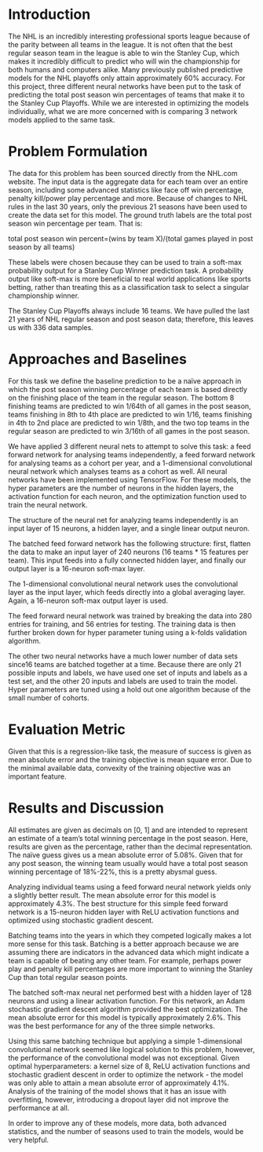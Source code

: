 # Introduction 

The NHL is an incredibly interesting professional sports league because of the parity between all teams in the league. It is not often that the best regular season team in the league is able to win the Stanley Cup, which makes it incredibly difficult to predict who will win the championship for both humans and computers alike. Many previously published predictive models for the NHL playoffs only attain approximately 60% accuracy. For this project, three different neural networks have been put to the task of predicting the total post season win percentages of teams that make it to the Stanley Cup Playoffs. While we are interested in optimizing the models individually, what we are more concerned with is comparing 3 network models applied to the same task. 

# Problem Formulation
 
The data for this problem has been sourced directly from the NHL.com website. The input data is the aggregate data for each team over an entire season, including some advanced statistics like face off win percentage, penalty kill/power play percentage and more. Because of changes to NHL rules in the last 30 years, only the previous 21 seasons have been used to create the data set for this model. The ground truth labels are the total post season win percentage per team. That is: 

total post season win percent=(wins by team X)/(total games played in post season by all teams)

These labels were chosen because they can be used to train a soft-max probability output for a Stanley Cup Winner prediction task. A probability output like soft-max is more beneficial to real world applications like sports betting, rather than treating this as a classification task to select a singular championship winner. 

The Stanley Cup Playoffs always include 16 teams. We have pulled the last 21 years of NHL regular season and post season data; therefore, this leaves us with 336 data samples.

# Approaches and Baselines

For this task we define the baseline prediction to be a naïve approach in which the post season winning percentage of each team is based directly on the finishing place of the team in the regular season. The bottom 8 finishing teams are predicted to win 1/64th of all games in the post season, teams finishing in 8th to 4th place are predicted to win 1/16, teams finishing in 4th to 2nd place are predicted to win 1/8th, and the two top teams in the regular season are predicted to win 3/16th of all games in the post season.

We have applied 3 different neural nets to attempt to solve this task: a feed forward network for analysing teams independently, a feed forward network for analysing teams as a cohort per year, and a 1-dimensional convolutional neural network which analyses teams as a cohort as well. All neural networks have been implemented using TensorFlow. For these models, the hyper parameters are the number of neurons in the hidden layers, the activation function for each neuron, and the optimization function used to train the neural network.

The structure of the neural net for analyzing teams independently is an input layer of 15 neurons, a hidden layer, and a single linear output neuron. 

The batched feed forward network has the following structure: first, flatten the data to make an input layer of 240 neurons (16 teams * 15 features per team). This input feeds into a fully connected hidden layer, and finally our output layer is a 16-neuron soft-max layer.

The 1-dimensional convolutional neural network uses the convolutional layer as the input layer, which feeds directly into a global averaging layer. Again, a 16-neuron soft-max output layer is used.

The feed forward neural network was trained by breaking the data into 280 entries for training, and 56 entries for testing. The training data is then further broken down for hyper parameter tuning using a k-folds validation algorithm. 

The other two neural networks have a much lower number of data sets since16 teams are batched together at a time. Because there are only 21 possible inputs and labels, we have used one set of inputs and labels as a test set, and the other 20 inputs and labels are used to train the model. Hyper parameters are tuned using a hold out one algorithm because of the small number of cohorts. 

# Evaluation Metric

Given that this is a regression-like task, the measure of success is given as mean absolute error and the training objective is mean square error. Due to the minimal available data, convexity of the training objective was an important feature. 

# Results and Discussion

All estimates are given as decimals on [0, 1] and are intended to represent an estimate of a team’s total winning percentage in the post season. Here, results are given as the percentage, rather than the decimal representation. The naïve guess gives us a mean absolute error of 5.08%. Given that for any post season, the winning team usually would have a total post season winning percentage of 18%-22%, this is a pretty abysmal guess.

Analyzing individual teams using a feed forward neural network yields only a slightly better result. The mean absolute error for this model is approximately 4.3%. The best structure for this simple feed forward network is a 15-neuron hidden layer with ReLU activation functions and optimized using stochastic gradient descent. 

Batching teams into the years in which they competed logically makes a lot more sense for this task. Batching is a better approach because we are assuming there are indicators in the advanced data which might indicate a team is capable of beating any other team. For example, perhaps power play and penalty kill percentages are more important to winning the Stanley Cup than total regular season points. 

The batched soft-max neural net performed best with a hidden layer of 128 neurons and using a linear activation function. For this network, an Adam stochastic gradient descent algorithm provided the best optimization. The mean absolute error for this model is typically approximately 2.6%. This was the best performance for any of the three simple networks. 

Using this same batching technique but applying a simple 1-dimensional convolutional network seemed like logical solution to this problem, however, the performance of the convolutional model was not exceptional. Given optimal hyperparameters: a kernel size of 8, ReLU activation functions and stochastic gradient descent in order to optimize the network - the model was only able to attain a mean absolute error of approximately 4.1%. Analysis of the training of the model shows that it has an issue with overfitting, however, introducing a dropout layer did not improve the performance at all.  

In order to improve any of these models, more data, both advanced statistics, and the number of seasons used to train the models, would be very helpful. 
